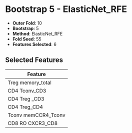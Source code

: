 # Bootstrap 5 - ElasticNet_RFE

- **Outer Fold**: 10
- **Bootstrap**: 5
- **Method**: ElasticNet_RFE
- **Fold Seed**: 55
- **Features Selected**: 6

## Selected Features

| Feature |
|---------|
| Treg memory_total |
| CD4 Tconv_CD3 |
| CD4 Treg _CD3 |
| CD4 Treg_CD4 |
| Tconv memCCR4_Tconv |
| CD8 RO CXCR3_CD8 |
